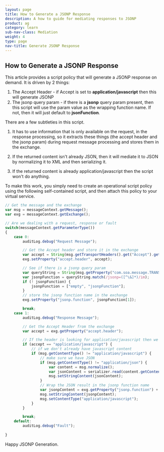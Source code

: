 ```yaml
---
layout: page
title: How to Generate a JSONP Response
description: A how to guide for mediating responses to JSONP
product: ag
category: learn
sub-nav-class: Mediation
weight: 4
type: page
nav-title: Generate JSONP Response
---
```


How to Generate a JSONP Response
--------------------------------

This article provides a script policy that will generate a JSONP response on demand.  It is driven by 2 things:

1.	The Accept Header - if Accept is set to **application/javascript** then this will generate JSONP
2.	The jsonp query param - if there is a **jsonp** query param present, then this script will use the param value as the wrapping function name.  If not, then it will just default to **jsonFunction**.

There are a few subtleties in this script.

1.	It has to use information that is only available on the request, in the response processing, so it extracts these things (the accept header and the jsonp param) during request message processing and stores them in the exchange.

2.	If the returned content isn't already JSON, then it will mediate it to JSON by normalizing it to XML and then serializing it.


3.	If the returned content is already application/javascript then the script won't do anything.

To make this work, you simply need to create an operational script policy using the following self-contained script, and then attach this policy to your virtual service.

```javascript
// Get the message and the exchange
var msg = messageContext.getMessage();
var exg = messageContext.getExchange();

// Are we dealing with a request, response or fault
switch(messageContext.getParameterType())
{
	case 0:
		auditLog.debug("Request Message");

		// Get the Accept header and store it in the exchange
		var accept = String(msg.getTransportHeaders().get("Accept").getValue());
		exg.setProperty("accept.header", accept);

		// See if there is a jsonp query param
		var queryString = String(msg.getProperty("com.soa.message.TRANSPORT_QUERY"));
		var jsonpFunction = queryString.match(/jsonp=([^\&]*)/im);
		if (! jsonpFunction) {
			jsonpFunction = ["empty", "jsonpFunction"];
		}
		// store the jsonp function name in the exchange
		exg.setProperty("jsonp.function", jsonpFunction[1]);

		break;
	case 1:
		auditLog.debug("Response Message");

		// Get the Accept Header from the exchange
		var accept = exg.getProperty("accept.header");

		// If the header is looking for application/javascript then we will mediate
		if (accept == "application/javascript") {
			// if we don't already have javascript content
			if (msg.getContentType() != "application/javascript") {
				// make sure we have JSON
				if (msg.getContentType() != "application/json") {
					var content = msg.normalize();
					var jsonContent = serializer.read(content.getContentAsString());
					msg.setStringContent(jsonContent);
				}
				// Wrap the JSON result in the jsonp function name
				var jsonpContent = exg.getProperty("jsonp.function") + "(" + msg.getContentAsString() + ");";
				msg.setStringContent(jsonpContent);
				msg.setContentType("application/javascript");
			}
		}

		break;
	default:
		auditLog.debug("Fault");
		
}
```

Happy JSONP Generation.
